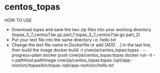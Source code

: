 # centos_topas
HOW TO USE
- Download topas and save the two zip files into your working directory (topas_3_7_centos7.tar.gz.part_1 topas_3_7_centos7.tar.gz.part_2)
- Put your text file into the same directory i.e. hello.txt
- Change the text file name in Dockerfile or add [ADD . .] in the last line, then build the image
docker build -t civerjia/centos_topas:topas . --progress=plain
docker push civerjia/centos_topas:topas
docker run -it -v pathHost:pathImage  civerjia/centos_topas:topas /opt/app-root/src/topas/bin/topas /opt/app-root/src/hello.txt
